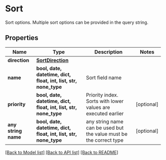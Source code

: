 # Sort

Sort options. Multiple sort options can be provided in the query string.

## Properties
Name | Type | Description | Notes
------------ | ------------- | ------------- | -------------
**direction** | [**SortDirection**](SortDirection.md) |  | 
**name** | **bool, date, datetime, dict, float, int, list, str, none_type** | Sort field name | 
**priority** | **bool, date, datetime, dict, float, int, list, str, none_type** | Priority index. Sorts with lower values are executed earlier | [optional] 
**any string name** | **bool, date, datetime, dict, float, int, list, str, none_type** | any string name can be used but the value must be the correct type | [optional]

[[Back to Model list]](../README.md#documentation-for-models) [[Back to API list]](../README.md#documentation-for-api-endpoints) [[Back to README]](../README.md)


